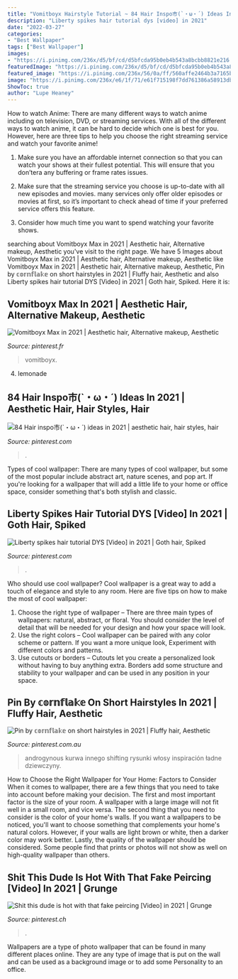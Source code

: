 ```yaml
---
title: "Vomitboyx Hairstyle Tutorial ~ 84 Hair Inspo市(`・ω・´) Ideas In 2021"
description: "Liberty spikes hair tutorial dys [video] in 2021"
date: "2022-03-27"
categories:
- "Best Wallpaper"
tags: ["Best Wallpaper"]
images:
- "https://i.pinimg.com/236x/d5/bf/cd/d5bfcda95b0eb4b543a8bcbb8821e216.jpg?nii=t"
featuredImage: "https://i.pinimg.com/236x/d5/bf/cd/d5bfcda95b0eb4b543a8bcbb8821e216.jpg?nii=t"
featured_image: "https://i.pinimg.com/236x/56/0a/ff/560affe2464b3a7165b8e6a09d067e70.jpg"
image: "https://i.pinimg.com/236x/e6/1f/71/e61f715198f7dd761386a58913dba327.jpg?nii=t"
ShowToc: true
author: "Lupe Heaney"
---
```



How to watch Anime: There are many different ways to watch anime including on television, DVD, or streaming services.
With all of the different ways to watch anime, it can be hard to decide which one is best for you. However, here are three tips to help you choose the right streaming service and watch your favorite anime!
1. Make sure you have an affordable internet connection so that you can watch your shows at their fullest potential. This will ensure that you don’tera any buffering or frame rates issues.

2. Make sure that the streaming service you choose is up-to-date with all new episodes and movies. many services only offer older episodes or movies at first, so it’s important to check ahead of time if your preferred service offers this feature.

3. Consider how much time you want to spend watching your favorite shows.

	

		
searching about Vomitboyx Max in 2021 | Aesthetic hair, Alternative makeup, Aesthetic you've visit to the right page. We have 5 Images about Vomitboyx Max in 2021 | Aesthetic hair, Alternative makeup, Aesthetic like Vomitboyx Max in 2021 | Aesthetic hair, Alternative makeup, Aesthetic, Pin by 𝕔𝕠𝕣𝕟𝕗𝕝𝕒𝕜𝕖 on short hairstyles in 2021 | Fluffy hair, Aesthetic and also Liberty spikes hair tutorial DYS [Video] in 2021 | Goth hair, Spiked. Here it is:
		
    
## Vomitboyx Max In 2021 | Aesthetic Hair, Alternative Makeup, Aesthetic

<img loading=lazy src="https://i.pinimg.com/236x/d5/bf/cd/d5bfcda95b0eb4b543a8bcbb8821e216.jpg?nii=t" onerror="this.onerror=null;this.src='https://tse3.mm.bing.net/th?id=OIP.PgaDFkMmHLVse_lBXd-Q0AAAAA&amp;pid=15.1';" alt="Vomitboyx Max in 2021 | Aesthetic hair, Alternative makeup, Aesthetic">

_Source: pinterest.fr_

>vomitboyx. 

	

4. lemonade 

    
## 84 Hair Inspo市(`・ω・´) Ideas In 2021 | Aesthetic Hair, Hair Styles, Hair

<img loading=lazy src="https://i.pinimg.com/236x/56/0a/ff/560affe2464b3a7165b8e6a09d067e70.jpg" onerror="this.onerror=null;this.src='https://tse4.mm.bing.net/th?id=OIP.iSTLkwCdd4p4I6MjHpNu4wAAAA&amp;pid=15.1';" alt="84 Hair inspo市(`・ω・´) ideas in 2021 | aesthetic hair, hair styles, hair">

_Source: pinterest.com_

>. 

	

Types of cool wallpaper:
There are many types of cool wallpaper, but some of the most popular include abstract art, nature scenes, and pop art. If you're looking for a wallpaper that will add a little life to your home or office space, consider something that's both stylish and classic.

    
## Liberty Spikes Hair Tutorial DYS [Video] In 2021 | Goth Hair, Spiked

<img loading=lazy src="https://i.pinimg.com/236x/00/ef/72/00ef723394b67da1e6e6e9d9ca06b36c.jpg?nii=t" onerror="this.onerror=null;this.src='https://tse3.mm.bing.net/th?id=OIP.EUUB08MW5bxX9Vx5dJq9oQAAAA&amp;pid=15.1';" alt="Liberty spikes hair tutorial DYS [Video] in 2021 | Goth hair, Spiked">

_Source: pinterest.com_

>. 

	

Who should use cool wallpaper?
Cool wallpaper is a great way to add a touch of elegance and style to any room. Here are five tips on how to make the most of cool wallpaper: 
1) Choose the right type of wallpaper – There are three main types of wallpapers: natural, abstract, or floral. You should consider the level of detail that will be needed for your design and how your space will look. 
2) Use the right colors – Cool wallpaper can be paired with any color scheme or pattern. If you want a more unique look, Experiment with different colors and patterns. 
3) Use cutouts or borders – Cutouts let you create a personalized look without having to buy anything extra. Borders add some structure and stability to your wallpaper and can be used in any position in your space.

    
## Pin By 𝕔𝕠𝕣𝕟𝕗𝕝𝕒𝕜𝕖 On Short Hairstyles In 2021 | Fluffy Hair, Aesthetic

<img loading=lazy src="https://i.pinimg.com/236x/7c/23/ff/7c23ff1e6236d56d753a8d1475ea686e.jpg?nii=t" onerror="this.onerror=null;this.src='https://tse2.mm.bing.net/th?id=OIP.bJ0SS9ceuHjqgmfGW4x8sgAAAA&amp;pid=15.1';" alt="Pin by 𝕔𝕠𝕣𝕟𝕗𝕝𝕒𝕜𝕖 on short hairstyles in 2021 | Fluffy hair, Aesthetic">

_Source: pinterest.com.au_

>androgynous kurwa innego shifting rysunki włosy inspiración ładne dziewczyny. 

	

How to Choose the Right Wallpaper for Your Home: Factors to Consider
When it comes to wallpaper, there are a few things that you need to take into account before making your decision. The first and most important factor is the size of your room. A wallpaper with a large image will not fit well in a small room, and vice versa. 
The second thing that you need to consider is the color of your home's walls. If you want a wallpapers to be noticed, you'll want to choose something that complements your home's natural colors. However, if your walls are light brown or white, then a darker color may work better. 
Lastly, the quality of the wallpaper should be considered. Some people find that prints or photos will not show as well on high-quality wallpaper than others.

    
## Shit This Dude Is Hot With That Fake Peircing [Video] In 2021 | Grunge

<img loading=lazy src="https://i.pinimg.com/236x/e6/1f/71/e61f715198f7dd761386a58913dba327.jpg?nii=t" onerror="this.onerror=null;this.src='https://tse2.mm.bing.net/th?id=OIP.GMaN2zc0urDIEFJV4fD_OwAAAA&amp;pid=15.1';" alt="Shit this dude is hot with that fake peircing [Video] in 2021 | Grunge">

_Source: pinterest.ch_

>. 

	



Wallpapers are a type of photo wallpaper that can be found in many different places online. They are any type of image that is put on the wall and can be used as a background image or to add some Personality to an office.

